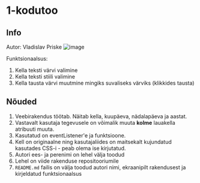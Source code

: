 # 1-kodutoo

## Info
  Autor: Vladislav Priske
  ![image](https://user-images.githubusercontent.com/55079623/171958677-82af4e7f-1da4-44cb-a870-a7257f463776.png)
  
  Funktsionaalsus:
  1) Kella teksti värvi valimine
  2) Kella teksti stiili valimine
  3) Kella tausta värvi muutmine mingiks suvaliseks värviks (klikkides tausta)

## Nõuded

1. Veebirakendus töötab. Näitab kella, kuupäeva, nädalapäeva ja aastat.
1. Vastavalt kasutaja tegevusele on võimalik muuta **kolme** lauakella atribuuti muuta.
1. Kasutatud on eventListener'e ja funktsioone.
1. Kell on originaalne ning kasutajaliides on maitsekalt kujundatud kasutades CSS-i - peab olema ise kirjutatud. 
1. Autori ees- ja perenimi on lehel välja toodud
1. Lehel on viide rakenduse repositooriumile
1. `README.md` failis on välja toodud autori nimi, ekraanipilt rakendusest ja kirjeldatud funktsionaalsus
